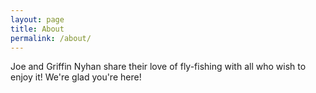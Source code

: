 ```yaml
---
layout: page
title: About
permalink: /about/
---
```


Joe and Griffin Nyhan share their love of fly-fishing with all who wish to enjoy it! We're glad you're here!
